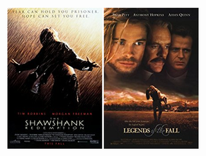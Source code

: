  [![The Shawshank Redemption](../images/The_Shawshank_Redemption_1994.jpg)](http://www.imdb.com/title/tt0111161) [![Legends of the Fall](../images/Legends_of_the_Fall_1994.jpg)](http://www.imdb.com/title/tt0110322)
